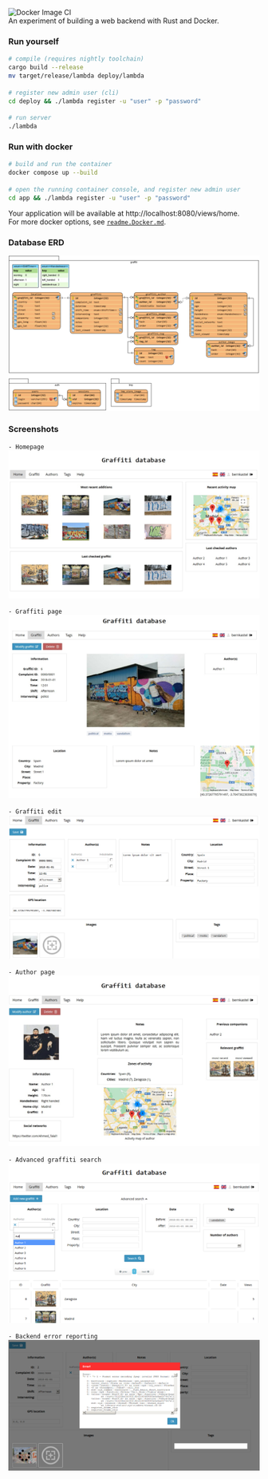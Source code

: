 ![Docker Image CI](https://github.com/FredericaBernkastel/lambda/actions/workflows/docker-image.yml/badge.svg)  
An experiment of building a web backend with Rust and Docker.

### Run yourself
```bash
# compile (requires nightly toolchain)
cargo build --release
mv target/release/lambda deploy/lambda

# register new admin user (cli)
cd deploy && ./lambda register -u "user" -p "password"

# run server
./lambda
```
### Run with docker
```bash
# build and run the container
docker compose up --build

# open the running container console, and register new admin user
cd app && ./lambda register -u "user" -p "password"
```
Your application will be available at http://localhost:8080/views/home.  
For more docker options, see [`readme.Docker.md`](README.Docker.md).

### Database ERD
![](doc/database_erd.png)

### Screenshots
`- Homepage`
![](doc/scr/homepage.jpg)

`- Graffiti page`
![](doc/scr/graffiti%20page.jpg)

`- Graffiti edit`
![](doc/scr/graffiti%20edit.png)

`- Author page`
![](doc/scr/author%20page.jpg)

`- Advanced graffiti search`
![](doc/scr/advanced%20graffiti%20search.png)

`- Backend error reporting`
![](doc/scr/backend%20error%20reporting.png)

